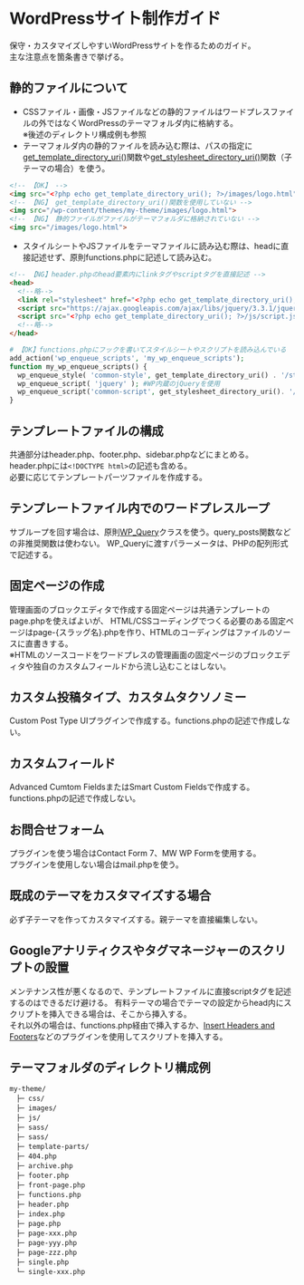 # WordPressサイト制作ガイド
保守・カスタマイズしやすいWordPressサイトを作るためのガイド。<br>
主な注意点を箇条書きで挙げる。
## 静的ファイルについて  
- CSSファイル・画像・JSファイルなどの静的ファイルはワードプレスファイルの外ではなくWordPressのテーマフォルダ内に格納する。<br>
  ※後述のディレクトリ構成例も参照
- テーマフォルダ内の静的ファイルを読み込む際は、パスの指定に[get_template_directory_uri()](https://wpdocs.osdn.jp/%E9%96%A2%E6%95%B0%E3%83%AA%E3%83%95%E3%82%A1%E3%83%AC%E3%83%B3%E3%82%B9/get_template_directory_uri)関数や[get_stylesheet_directory_uri()](https://wpdocs.osdn.jp/%E9%96%A2%E6%95%B0%E3%83%AA%E3%83%95%E3%82%A1%E3%83%AC%E3%83%B3%E3%82%B9/get_stylesheet_directory_uri)関数（子テーマの場合）を使う。

```html
<!-- 【OK】 -->
<img src="<?php echo get_template_directory_uri(); ?>/images/logo.html">
<!-- 【NG】 get_template_directory_uri()関数を使用していない -->
<img src="/wp-content/themes/my-theme/images/logo.html">
<!-- 【NG】 静的ファイルがファイルがテーマフォルダに格納されていない -->
<img src="/images/logo.html">
```
- スタイルシートやJSファイルをテーマファイルに読み込む際は、headに直接記述せず、原則functions.phpに記述して読み込む。

```html
<!-- 【NG】header.phpのhead要素内にlinkタグやscriptタグを直接記述 -->
<head>
  <!--略-->
  <link rel="stylesheet" href="<?php echo get_template_directory_uri(); ?>/css/style.css">
  <script src="https://ajax.googleapis.com/ajax/libs/jquery/3.3.1/jquery.min.js"></script>
  <script src="<?php echo get_template_directory_uri(); ?>/js/script.js"></script>
  <!--略-->
</head>
```

```php
# 【OK】functions.phpにフックを書いてスタイルシートやスクリプトを読み込んでいる
add_action('wp_enqueue_scripts', 'my_wp_enqueue_scripts');
function my_wp_enqueue_scripts() {
  wp_enqueue_style( 'common-style', get_template_directory_uri() . '/style.css' );
  wp_enqueue_script( 'jquery' ); #WP内蔵のjQueryを使用
  wp_enqueue_script('common-script', get_stylesheet_directory_uri(). '/js/script.js', array('jquery'));
}
```

## テンプレートファイルの構成  
共通部分はheader.php、footer.php、sidebar.phpなどにまとめる。<br>
header.phpには`<!DOCTYPE html>`の記述も含める。<br>
必要に応じてテンプレートパーツファイルを作成する。

## テンプレートファイル内でのワードプレスループ  
サブループを回す場合は、原則[WP_Query](https://wpdocs.osdn.jp/%E9%96%A2%E6%95%B0%E3%83%AA%E3%83%95%E3%82%A1%E3%83%AC%E3%83%B3%E3%82%B9/WP_Query)クラスを使う。query_posts関数などの非推奨関数は使わない。
WP_Queryに渡すパラーメータは、PHPの配列形式で記述する。

## 固定ページの作成
管理画面のブロックエディタで作成する固定ページは共通テンプレートのpage.phpを使えばよいが、
HTML/CSSコーディングでつくる必要のある固定ページはpage-{スラッグ名}.phpを作り、HTMLのコーディングはファイルのソースに直書きする。<br>
※HTMLのソースコードをワードプレスの管理画面の固定ページのブロックエディタや独自のカスタムフィールドから流し込むことはしない。

## カスタム投稿タイプ、カスタムタクソノミー  
Custom Post Type UIプラグインで作成する。functions.phpの記述で作成しない。

## カスタムフィールド
Advanced Cumtom FieldsまたはSmart Custom Fieldsで作成する。functions.phpの記述で作成しない。

## お問合せフォーム  
プラグインを使う場合はContact Form 7、MW WP Formを使用する。<br>
プラグインを使用しない場合はmail.phpを使う。

## 既成のテーマをカスタマイズする場合  
必ず子テーマを作ってカスタマイズする。親テーマを直接編集しない。

## Googleアナリティクスやタグマネージャーのスクリプトの設置
メンテナンス性が悪くなるので、テンプレートファイルに直接scriptタグを記述するのはできるだけ避ける。
有料テーマの場合でテーマの設定からhead内にスクリプトを挿入できる場合は、そこから挿入する。<br>
それ以外の場合は、functions.php経由で挿入するか、[Insert Headers and Footers](https://ja.wordpress.org/plugins/insert-headers-and-footers/)などのプラグインを使用してスクリプトを挿入する。

## テーマフォルダのディレクトリ構成例
```
my-theme/
　├─ css/
　├─ images/
　├─ js/
　├─ sass/
　├─ sass/
　├─ template-parts/
　├─ 404.php
　├─ archive.php
　├─ footer.php
　├─ front-page.php
　├─ functions.php
　├─ header.php
　├─ index.php
　├─ page.php
　├─ page-xxx.php
　├─ page-yyy.php
　├─ page-zzz.php
　├─ single.php
　└─ single-xxx.php
```


